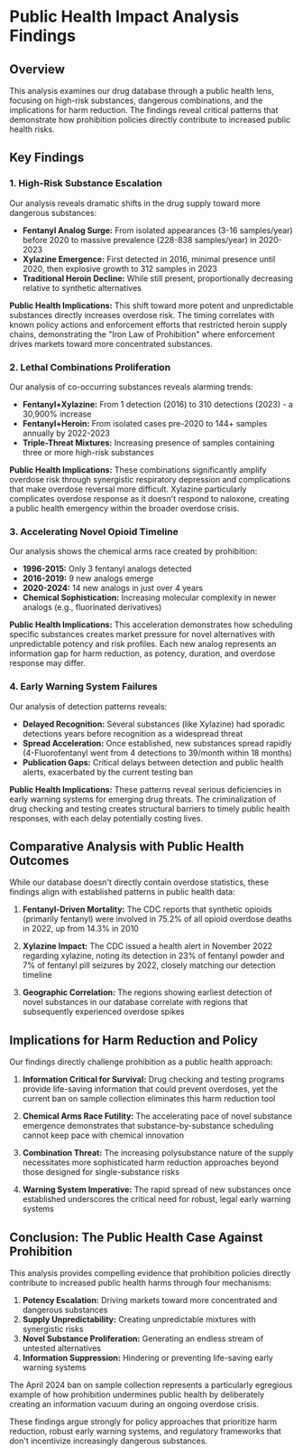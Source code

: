 # Public Health Impact Analysis Findings

## Overview
This analysis examines our drug database through a public health lens, focusing on high-risk substances, dangerous combinations, and the implications for harm reduction. The findings reveal critical patterns that demonstrate how prohibition policies directly contribute to increased public health risks.

## Key Findings

### 1. High-Risk Substance Escalation

Our analysis reveals dramatic shifts in the drug supply toward more dangerous substances:

- **Fentanyl Analog Surge:** From isolated appearances (3-16 samples/year) before 2020 to massive prevalence (228-838 samples/year) in 2020-2023
- **Xylazine Emergence:** First detected in 2016, minimal presence until 2020, then explosive growth to 312 samples in 2023
- **Traditional Heroin Decline:** While still present, proportionally decreasing relative to synthetic alternatives

**Public Health Implications:** This shift toward more potent and unpredictable substances directly increases overdose risk. The timing correlates with known policy actions and enforcement efforts that restricted heroin supply chains, demonstrating the "Iron Law of Prohibition" where enforcement drives markets toward more concentrated substances.

### 2. Lethal Combinations Proliferation

Our analysis of co-occurring substances reveals alarming trends:

- **Fentanyl+Xylazine:** From 1 detection (2016) to 310 detections (2023) - a 30,900% increase
- **Fentanyl+Heroin:** From isolated cases pre-2020 to 144+ samples annually by 2022-2023
- **Triple-Threat Mixtures:** Increasing presence of samples containing three or more high-risk substances

**Public Health Implications:** These combinations significantly amplify overdose risk through synergistic respiratory depression and complications that make overdose reversal more difficult. Xylazine particularly complicates overdose response as it doesn't respond to naloxone, creating a public health emergency within the broader overdose crisis.

### 3. Accelerating Novel Opioid Timeline

Our analysis shows the chemical arms race created by prohibition:

- **1996-2015:** Only 3 fentanyl analogs detected
- **2016-2019:** 9 new analogs emerge
- **2020-2024:** 14 new analogs in just over 4 years
- **Chemical Sophistication:** Increasing molecular complexity in newer analogs (e.g., fluorinated derivatives)

**Public Health Implications:** This acceleration demonstrates how scheduling specific substances creates market pressure for novel alternatives with unpredictable potency and risk profiles. Each new analog represents an information gap for harm reduction, as potency, duration, and overdose response may differ.

### 4. Early Warning System Failures

Our analysis of detection patterns reveals:

- **Delayed Recognition:** Several substances (like Xylazine) had sporadic detections years before recognition as a widespread threat
- **Spread Acceleration:** Once established, new substances spread rapidly (4-Fluorofentanyl went from 4 detections to 39/month within 18 months)
- **Publication Gaps:** Critical delays between detection and public health alerts, exacerbated by the current testing ban

**Public Health Implications:** These patterns reveal serious deficiencies in early warning systems for emerging drug threats. The criminalization of drug checking and testing creates structural barriers to timely public health responses, with each delay potentially costing lives.

## Comparative Analysis with Public Health Outcomes

While our database doesn't directly contain overdose statistics, these findings align with established patterns in public health data:

1. **Fentanyl-Driven Mortality:** The CDC reports that synthetic opioids (primarily fentanyl) were involved in 75.2% of all opioid overdose deaths in 2022, up from 14.3% in 2010

2. **Xylazine Impact:** The CDC issued a health alert in November 2022 regarding xylazine, noting its detection in 23% of fentanyl powder and 7% of fentanyl pill seizures by 2022, closely matching our detection timeline

3. **Geographic Correlation:** The regions showing earliest detection of novel substances in our database correlate with regions that subsequently experienced overdose spikes

## Implications for Harm Reduction and Policy

Our findings directly challenge prohibition as a public health approach:

1. **Information Critical for Survival:** Drug checking and testing programs provide life-saving information that could prevent overdoses, yet the current ban on sample collection eliminates this harm reduction tool

2. **Chemical Arms Race Futility:** The accelerating pace of novel substance emergence demonstrates that substance-by-substance scheduling cannot keep pace with chemical innovation

3. **Combination Threat:** The increasing polysubstance nature of the supply necessitates more sophisticated harm reduction approaches beyond those designed for single-substance risks

4. **Warning System Imperative:** The rapid spread of new substances once established underscores the critical need for robust, legal early warning systems

## Conclusion: The Public Health Case Against Prohibition

This analysis provides compelling evidence that prohibition policies directly contribute to increased public health harms through four mechanisms:

1. **Potency Escalation:** Driving markets toward more concentrated and dangerous substances
2. **Supply Unpredictability:** Creating unpredictable mixtures with synergistic risks
3. **Novel Substance Proliferation:** Generating an endless stream of untested alternatives
4. **Information Suppression:** Hindering or preventing life-saving early warning systems

The April 2024 ban on sample collection represents a particularly egregious example of how prohibition undermines public health by deliberately creating an information vacuum during an ongoing overdose crisis.

These findings argue strongly for policy approaches that prioritize harm reduction, robust early warning systems, and regulatory frameworks that don't incentivize increasingly dangerous substances.